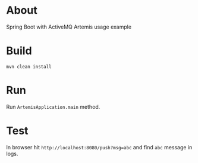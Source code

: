 # About
Spring Boot with ActiveMQ Artemis usage example

# Build
`mvn clean install`

# Run
Run `ArtemisApplication.main` method.

# Test
In browser hit `http://localhost:8080/push?msg=abc`
and find `abc` message in logs.


